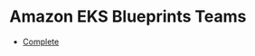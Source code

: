 # Amazon EKS Blueprints Teams

- [Complete](https://github.com/aws-ia/terraform-aws-eks-blueprints-teams/tree/main/tests/complete)
